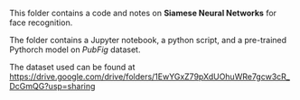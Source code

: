 This folder contains a code and notes on **Siamese Neural Networks** for face recognition.

The folder contains a Jupyter notebook, a python script, and a pre-trained Pythorch model on *PubFig* dataset.

The dataset used can be found at https://drive.google.com/drive/folders/1EwYGxZ79pXdUOhuWRe7gcw3cR_DcGmQG?usp=sharing